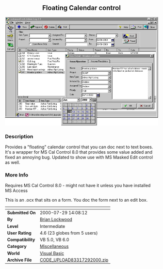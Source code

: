 ﻿<div align="center">

## Floating Calendar control

<img src="PIC20007291418581165.gif">
</div>

### Description

Provides a "floating" calendar control that you can doc next to text boxes. It's a wrapper for MS Cal Control 8.0 that provides some value added and fixed an annoying bug. Updated to show use with MS Masked Edit control as well.
 
### More Info
 
Requires MS Cal Control 8.0 - might not have it unless you have installed MS Access

This is an .ocx that sits on a form. You doc the form next to an edit box.


<span>             |<span>
---                |---
**Submitted On**   |2000-07-29 14:08:12
**By**             |[Brian Lockwood](https://github.com/Planet-Source-Code/PSCIndex/blob/master/ByAuthor/brian-lockwood.md)
**Level**          |Intermediate
**User Rating**    |4.6 (23 globes from 5 users)
**Compatibility**  |VB 5\.0, VB 6\.0
**Category**       |[Miscellaneous](https://github.com/Planet-Source-Code/PSCIndex/blob/master/ByCategory/miscellaneous__1-1.md)
**World**          |[Visual Basic](https://github.com/Planet-Source-Code/PSCIndex/blob/master/ByWorld/visual-basic.md)
**Archive File**   |[CODE\_UPLOAD83317292000\.zip](https://github.com/Planet-Source-Code/brian-lockwood-floating-calendar-control__1-10177/archive/master.zip)








